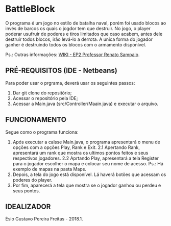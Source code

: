 # BattleBlock

O programa é um jogo no estilo de batalha naval, porém foi usado blocos ao invés de barcos os quais o jogdor tem que destruir. No jogo, o player poderar usufruir de poderes e tiros limitados que caso acabem, antes dele destruir todos blocos, irão levá-lo a derrota. A unica forma do jogador ganher é destruindo todos os blocos com o armamento disponível.  

Ps.: Outras informações: [WIKI - EP2 Professor Renato Sampaio](https://gitlab.com/oofga/eps_2018_1/ep2/wikis/home).


## PRÉ-REQUISITOS (IDE - Netbeans)
Para poder usar o prgrama, deverá usar os seguintes passos: 
1. Dar git clone do repositório;
2. Acessar o repositório pela IDE;
3. Acessar a Main.java (src/Controller/Maain.java) e executar o arquivo. 

## FUNCIONAMENTO
Segue como o programa funciona:
1. Após executar a calsse Main.java, o programa apresentará o menu de opções com a opções Play, Rank e Exit.
2.1 Apertando Rank, apresentará um rank que mostra os ultimos pontos feitos e seus respectivos jogadores.
2.2 Aprtando Play, apresentará a tela Register para o jogador escolher o mapa e colocar seu nome de acesso.
    Ps.: Há exemplo de mapas na pasta Maps. 
3. Depois, a tela do jogo está disponível. Lá haverá botões que acessam os poderes do player.
4. Por fim, aparecerá a tela que mostra se o jogador ganhou ou perdeu e seus pontos.

## IDEALIZADOR
Ésio Gustavo Pereira Freitas - 2018.1.
